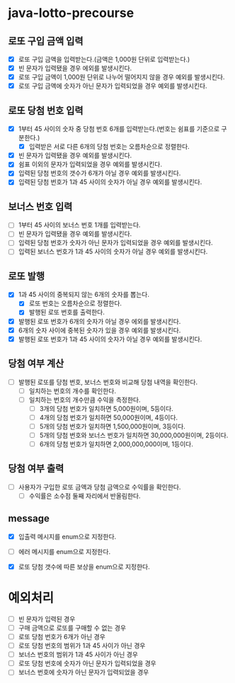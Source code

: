 # java-lotto-precourse


## 로또 구입 금액 입력
- [x] 로또 구입 금액을 입력받는다.(금액은 1,000원 단위로 입력받는다.)
- [x] 빈 문자가 입력됐을 경우 에외를 발생시킨다.
- [x] 로또 구입 금액이 1,000원 단위로 나누어 떨어지지 않을 경우 예외를 발생시킨다.
- [x] 로또 구입 금액에 숫자가 아닌 문자가 입력되었을 경우 예외를 발생시킨다.

## 로또 당첨 번호 입력
- [x] 1부터 45 사이의 숫자 중 당첨 번호 6개를 입력받는다.(번호는 쉼표를 기준으로 구분한다.)
  - [x] 입력받은 서로 다른 6개의 당첨 번호는 오름차순으로 정렬한다.
- [x] 빈 문자가 입력됐을 경우 예외를 발생시킨다.
- [x] 쉼표 이외의 문자가 입력되었을 경우 예외를 발생시킨다.
- [x] 입력된 당첨 번호의 갯수가 6개가 아닐 경우 예외를 발생시킨다.
- [x] 입력된 당첨 번호가 1과 45 사이의 숫자가 아닐 경우 예외를 발생시킨다.

## 보너스 번호 입력
- [ ] 1부터 45 사이의 보너스 번호 1개를 입력받는다.
- [ ] 빈 문자가 입력됐을 경우 예외를 발생시킨다.
- [ ] 입력된 당첨 번호가 숫자가 아닌 문자가 입력되었을 경우 예외를 발생시킨다.
- [ ] 입력된 보너스 번호가 1과 45 사이의 숫자가 아닐 경우 예외를 발생시킨다.

## 로또 발행
- [x] 1과 45 사이의 중복되지 않는 6개의 숫자를 뽑는다.
  - [x] 로또 번호는 오름차순으로 정렬한다.
  - [x] 발행된 로또 번호를 출력한다.
- [x] 발행된 로또 번호가 6개의 숫자가 아닐 경우 에외를 발생시킨다.
- [x] 6개의 숫자 사이에 중복된 숫자가 있을 경우 예외를 발생시킨다.
- [x] 발행된 로또 번호가 1과 45 사이의 숫자가 아닐 경우 예외를 발생시킨다.

## 당첨 여부 계산
- [ ] 발행된 로또를 당첨 번호, 보너스 번호와 비교해 당첨 내역을 확인한다.
  - [ ] 일치하는 번호의 개수를 확인한다.
  - [ ] 일치하는 번호의 개수만큼 수익을 측정한다.
    - [ ] 3개의 당첨 번호가 일치하면 5,000원이며, 5등이다.
    - [ ] 4개의 당첨 번호가 일치하면 50,000원이며, 4등이다.
    - [ ] 5개의 당첨 번호가 일치하면 1,500,000원이며, 3등이다.
    - [ ] 5개의 당첨 번호와 보너스 번호가 일치하면 30,000,000원이며, 2등이다.
    - [ ] 6개의 당첨 번호가 일치하면 2,000,000,000이며, 1등이다.

## 당첨 여부 출력
- [ ] 사용자가 구입한 로또 금액과 당첨 금액으로 수익률을 확인한다.
  - [ ] 수익률은 소수점 둘째 자리에서 반올림한다.

## message
- [x] 입출력 메시지를 enum으로 지정한다.
- [ ] 에러 메시지를 enum으로 지정한다.
- [x] 로또 당첨 갯수에 따른 보상을 enum으로 지정한다.


# 예외처리

- [ ] 빈 문자가 입력된 경우
- [ ] 구매 금액으로 로또를 구매할 수 없는 경우
- [ ] 로또 당첨 번호가 6개가 아닌 경우
- [ ] 로또 당첨 번호의 범위가 1과 45 사이가 아닌 경우
- [ ] 보너스 번호의 범위가 1과 45 사이가 아닌 경우
- [ ] 로또 당첨 번호에 숫자가 아닌 문자가 입력되었을 경우
- [ ] 보너스 번호에 숫자가 아닌 문자가 입력되었을 경우
